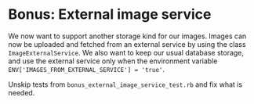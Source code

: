 # Bonus: External image service

We now want to support another storage kind for our images. Images can now be uploaded and fetched from an
external service by using the class `ImageExternalService`.
We also want to keep our usual database storage, and use the external service only when the environment variable
`ENV['IMAGES_FROM_EXTERNAL_SERVICE'] = 'true'`.

Unskip tests from `bonus_external_image_service_test.rb` and fix what is needed.
